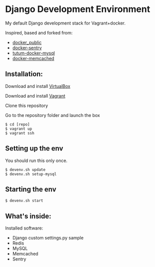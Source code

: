 Django Development Environment
=============================

My default Django development stack for Vagrant+docker.


Inspired, based and forked from:
* [docker_public](https://github.com/relateiq/docker_public)
* [docker-sentry](https://github.com/grue/docker-sentry)
* [tutum-docker-mysql](https://github.com/tutumcloud/tutum-docker-mysql)
* [docker-memcached](https://index.docker.io/u/borja/docker-memcached/)

Installation:
-------------

Download and install [VirtualBox](http://www.virtualbox.org/)

Download and install [Vagrant](http://vagrantup.com/)

Clone this repository

Go to the repository folder and launch the box

    $ cd [repo]
    $ vagrant up
    $ vagrant ssh

Setting up the env
-------------------

You should run this only once.

    $ devenv.sh update
    $ devenv.sh setup-mysql


Starting the env
-----------------

    $ devenv.sh start


What's inside:
--------------

Installed software:

* Django custom settings.py sample
* Redis
* MySQL
* Memcached
* Sentry

